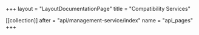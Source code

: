+++
layout = "LayoutDocumentationPage"
title = "Compatibility Services"

[[collection]]
after = "api/management-service/index"
name = "api_pages"
+++
